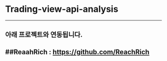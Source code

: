 # Trading-view-api-analysis
----------
## 아래 프로젝트와 연동됩니다.
##ReaahRich : https://github.com/ReachRich
----------
